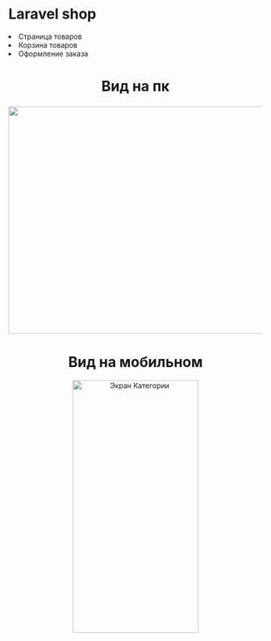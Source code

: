 # Laravel shop
<li>Страница товаров</li>
<li>Корзина товаров</li>
<li>Оформление заказа</li>

<div align="center">
	 <h1 align="center"><span class="tag">Вид на пк</span></h1>
 <h3 align="center"><span class="tag"</span></h3>
<image alt="Главный экран"
	title="Главный экран" width="2000" height="450" src="storage/img/pc.png">
<h1 align="center"><span class="tag">Вид на мобильном</span></h1> 
<image alt="Экран Категории"
	title="Экран Категории" width="250" height="500" src="storage/img/mobi.png">
  
